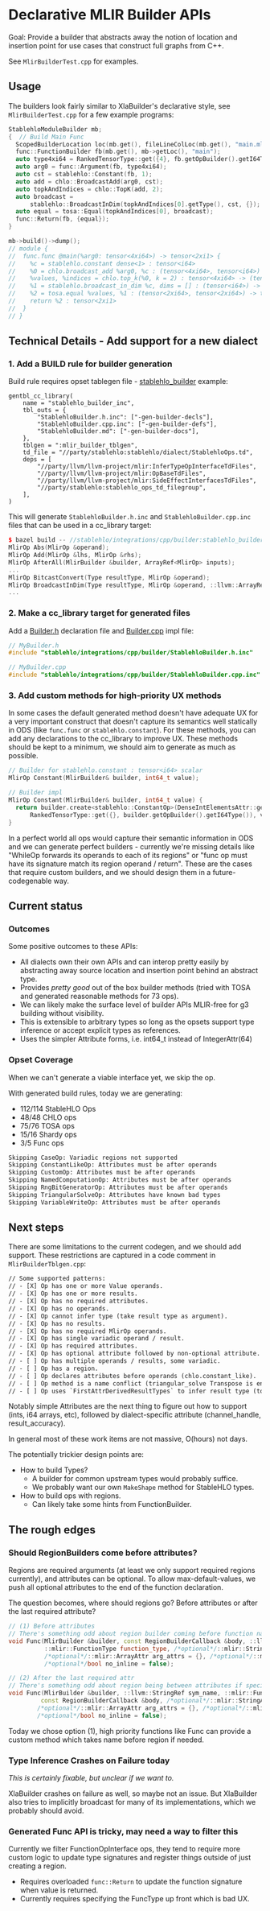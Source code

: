 # Declarative MLIR Builder APIs

Goal: Provide a builder that abstracts away the notion of location and insertion
point for use cases that construct full graphs from C++.

See `MlirBuilderTest.cpp` for examples.

## Usage

The builders look fairly similar to XlaBuilder's declarative style, see
`MlirBuilderTest.cpp` for a few example programs:

```c++
StablehloModuleBuilder mb;
{  // Build Main Func
  ScopedBuilderLocation loc(mb.get(), fileLineColLoc(mb.get(), "main.mlir"));
  func::FunctionBuilder fb(mb.get(), mb->getLoc(), "main");
  auto type4xi64 = RankedTensorType::get({4}, fb.getOpBuilder().getI64Type());
  auto arg0 = func::Argument(fb, type4xi64);
  auto cst = stablehlo::Constant(fb, 1);
  auto add = chlo::BroadcastAdd(arg0, cst);
  auto topkAndIndices = chlo::TopK(add, 2);
  auto broadcast =
      stablehlo::BroadcastInDim(topkAndIndices[0].getType(), cst, {});
  auto equal = tosa::Equal(topkAndIndices[0], broadcast);
  func::Return(fb, {equal});
}

mb->build()->dump();
// module {
//  func.func @main(%arg0: tensor<4xi64>) -> tensor<2xi1> {
//    %c = stablehlo.constant dense<1> : tensor<i64>
//    %0 = chlo.broadcast_add %arg0, %c : (tensor<4xi64>, tensor<i64>) -> tensor<4xi64>
//    %values, %indices = chlo.top_k(%0, k = 2) : tensor<4xi64> -> (tensor<2xi64>, tensor<2xi32>)
//    %1 = stablehlo.broadcast_in_dim %c, dims = [] : (tensor<i64>) -> tensor<2xi64>
//    %2 = tosa.equal %values, %1 : (tensor<2xi64>, tensor<2xi64>) -> tensor<2xi1>
//    return %2 : tensor<2xi1>
//  }
// }
```

## Technical Details - Add support for a new dialect

### 1. Add a BUILD rule for builder generation

Build rule requires opset tablegen file -
[stablehlo_builder](stablehlo/integrations/cpp/builder/BUILD)
example:

```bazel
gentbl_cc_library(
    name = "stablehlo_builder_inc",
    tbl_outs = {
        "StablehloBuilder.h.inc": ["-gen-builder-decls"],
        "StablehloBuilder.cpp.inc": ["-gen-builder-defs"],
        "StablehloBuilder.md": ["-gen-builder-docs"],
    },
    tblgen = ":mlir_builder_tblgen",
    td_file = "//party/stablehlo:stablehlo/dialect/StablehloOps.td",
    deps = [
        "//party/llvm/llvm-project/mlir:InferTypeOpInterfaceTdFiles",
        "//party/llvm/llvm-project/mlir:OpBaseTdFiles",
        "//party/llvm/llvm-project/mlir:SideEffectInterfacesTdFiles",
        "//party/stablehlo:stablehlo_ops_td_filegroup",
    ],
)
```

This will generate `StablehloBuilder.h.inc` and `StablehloBuilder.cpp.inc` files
that can be used in a cc_library target:

```cpp
$ bazel build -- //stablehlo/integrations/cpp/builder:stablehlo_builder_inc_filegroup
MlirOp Abs(MlirOp &operand);
MlirOp Add(MlirOp &lhs, MlirOp &rhs);
MlirOp AfterAll(MlirBuilder &builder, ArrayRef<MlirOp> inputs);
...
MlirOp BitcastConvert(Type resultType, MlirOp &operand);
MlirOp BroadcastInDim(Type resultType, MlirOp &operand, ::llvm::ArrayRef<int64_t> broadcast_dimensions);
...
```

### 2. Make a cc_library target for generated files

Add a [Builder.h][header] declaration file and [Builder.cpp][impl] impl file:

```cpp
// MyBuilder.h
#include "stablehlo/integrations/cpp/builder/StablehloBuilder.h.inc"

// MyBuilder.cpp
#include "stablehlo/integrations/cpp/builder/StablehloBuilder.cpp.inc"
```

[header]:TODO
[impl]:TODO

### 3. Add custom methods for high-priority UX methods

In some cases the default generated method doesn't have adequate UX for a very
important construct that doesn't capture its semantics well statically in ODS
(like `func.func` or `stablehlo.constant`). For these methods, you can add any
declarations to the cc_library to improve UX. These methods should be kept to
a minimum, we should aim to generate as much as possible.

```cpp
// Builder for stablehlo.constant : tensor<i64> scalar
MlirOp Constant(MlirBuilder& builder, int64_t value);

// Builder impl
MlirOp Constant(MlirBuilder& builder, int64_t value) {
  return builder.create<stablehlo::ConstantOp>(DenseIntElementsAttr::get(
      RankedTensorType::get({}, builder.getOpBuilder().getI64Type()), value));
}
```

In a perfect world all ops would capture their semantic information in ODS and
we can generate perfect builders - currently we're missing details like "WhileOp
forwards its operands to each of its regions" or "func op must have its
signature match its region operand / return". These are the cases that require
custom builders, and we should design them in a future-codegenable way.

## Current status

### Outcomes

Some positive outcomes to these APIs:

+ All dialects own their own APIs and can interop pretty easily by abstracting
  away source location and insertion point behind an abstract type.
+ Provides *pretty good* out of the box builder methods (tried with TOSA and
  generated reasonable methods for 73 ops).
+ We can likely make the surface level of builder APIs MLIR-free for g3
  building without visibility.
+ This is extensible to arbitrary types so long as the opsets support type
  inference or accept explicit types as references.
+ Uses the simpler Attribute forms, i.e. int64_t instead of IntegerAttr(64)

### Opset Coverage

When we can't generate a viable interface yet, we skip the op.

With generated build rules, today we are generating:

+ 112/114 StableHLO Ops
+ 48/48 CHLO ops
+ 75/76 TOSA ops
+ 15/16 Shardy ops
+ 3/5 Func ops

```txt
Skipping CaseOp: Variadic regions not supported
Skipping ConstantLikeOp: Attributes must be after operands
Skipping CustomOp: Attributes must be after operands
Skipping NamedComputationOp: Attributes must be after operands
Skipping RngBitGeneratorOp: Attributes must be after operands
Skipping TriangularSolveOp: Attributes have known bad types
Skipping VariableWriteOp: Attributes must be after operands
```

## Next steps

There are some limitations to the current codegen, and we should add support.
These restrictions are captured in a code comment in `MlirBuilderTblgen.cpp`:

```txt
// Some supported patterns:
// - [X] Op has one or more Value operands.
// - [X] Op has one or more results.
// - [X] Op has no required attributes.
// - [X] Op has no operands.
// - [X] Op cannot infer type (take result type as argument).
// - [X] Op has no results.
// - [X] Op has no required MlirOp operands.
// - [X] Op has single variadic operand / result.
// - [X] Op has required attributes.
// - [X] Op has optional attribute followed by non-optional attribute.
// - [ ] Op has multiple operands / results, some variadic.
// - [ ] Op has a region.
// - [ ] Op declares attributes before operands (chlo.constant_like).
// - [ ] Op method is a name conflict (triangular_solve Transpose is enum & fn).
// - [ ] Op uses `FirstAttrDerivedResultTypes` to infer result type (tosa.const)
```

Notably simple Attributes are the next thing to figure out how to support (ints,
i64 arrays, etc), followed by dialect-specific attribute (channel_handle,
result_accuracy).

In general most of these work items are not massive, O(hours) not days.

The potentially trickier design points are:

+ How to build Types?
  + A builder for common upstream types would probably suffice.
  + We probably want our own `MakeShape` method for StableHLO types.
+ How to build ops with regions.
  + Can likely take some hints from FunctionBuilder.

## The rough edges

### Should RegionBuilders come before attributes?

Regions are required arguments (at least we only support required regions
currently), and attributes can be optional. To allow max-default-values, we
push all optional attributes to the end of the function declaration.

The question becomes, where should regions go? Before attributes or after the
last required attribute?

```cpp
// (1) Before attributes
// There's something odd about region builder coming before function name here:
void Func(MlirBuilder &builder, const RegionBuilderCallback &body, ::llvm::StringRef sym_name,
          ::mlir::FunctionType function_type, /*optional*/::mlir::StringAttr sym_visibility = {},
          /*optional*/::mlir::ArrayAttr arg_attrs = {}, /*optional*/::mlir::ArrayAttr res_attrs = {},
          /*optional*/bool no_inline = false);

// (2) After the last required attr
// There's something odd about region being between attributes if specifying optional attrs
void Func(MlirBuilder &builder, ::llvm::StringRef sym_name, ::mlir::FunctionType function_type,
         const RegionBuilderCallback &body, /*optional*/::mlir::StringAttr sym_visibility = {},
        /*optional*/::mlir::ArrayAttr arg_attrs = {}, /*optional*/::mlir::ArrayAttr res_attrs = {},
        /*optional*/bool no_inline = false);
```

Today we chose option (1), high priority functions like Func can provide a
custom method which takes name before region if needed.

### Type Inference Crashes on Failure today

*This is certainly fixable, but unclear if we want to.*

XlaBuilder crashes on failure as well, so maybe not an issue. But XlaBuilder
also tries to implicitly broadcast for many of its implementations, which we
probably should avoid.

### Generated Func API is tricky, may need a way to filter this

Currently we filter FunctionOpInterface ops, they tend to require more custom
logic to update type signatures and register things outside of just creating a
region.

+ Requires overloaded `func::Return` to update the function signature when
  value is returned.
+ Currently requires specifying the FuncType up front which is bad UX.
